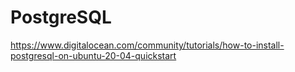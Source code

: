# PostgreSQL

https://www.digitalocean.com/community/tutorials/how-to-install-postgresql-on-ubuntu-20-04-quickstart
